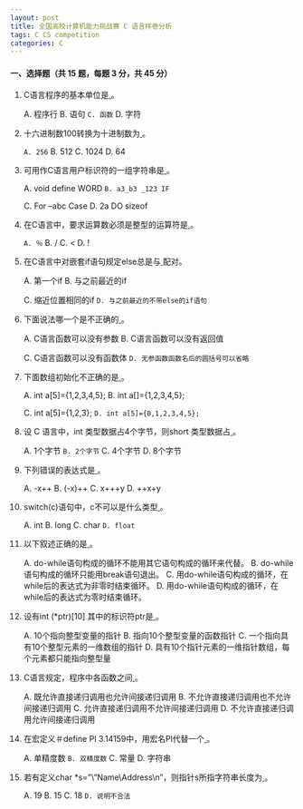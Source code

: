 ```yaml
---
layout: post
title: 全国高校计算机能力挑战赛 C 语言样卷分析
tags: C CS competition
categories: C
---
```


#### 一、选择题（共 15 题，每题 3 分，共 45 分）

1. C语言程序的基本单位是<u>     </u>。

   A. 程序行     B. 语句      `C. 函数`     D. 字符

2. 十六进制数100转换为十进制数为<u>     </u> 。

   `A. 256`      B. 512      C. 1024      D. 64

3. 可用作C语言用户标识符的一组字符串是<u>     </u>。

   A. void define WORD          `B. a3_b3 _123 IF`

   C. For –abc Case                  D. 2a DO sizeof

4. 在C语言中，要求运算数必须是整型的运算符是<u>     </u>。

   `A. ％`         B. /       C. <        D. !

5. 在C语言中对嵌套if语句规定else总是与<u>     </u>配对。

   A. 第一个if                B. 与之前最近的if

   C. 缩近位置相同的if        `D. 与之前最近的不带else的if语句`

6. 下面说法哪一个是不正确的<u>     </u> 。

   A. C语言函数可以没有参数             B. C语言函数可以没有返回值

   C. C语言函数可以没有函数体          `D. 无参函数函数名后的圆括号可以省略`

7. 下面数组初始化不正确的是<u>     </u> 。

   A. int a[5]={1,2,3,4,5};          B. int a[]={1,2,3,4,5};

   C. int a[5]={1,2,3};                `D. int a[5]={0,1,2,3,4,5};`

8. 设 C 语言中，int 类型数据占4个字节，则short 类型数据占<u>      </u> 。

   A. 1个字节    `B. 2个字节`    C. 4个字节    D. 8个字节

9. 下列错误的表达式是<u>     </u> 。

   A. -x++    B. (-x)++    C. x+++y    D. ++x+y

10. switch(c)语句中，c不可以是什么类型<u>     </u> 。

    A. int        B. long        C. char      `D. float`

11. 以下叙述正确的是<u>      </u> 。

    A. do-while语句构成的循环不能用其它语句构成的循环来代替。
    B. do-while语句构成的循环只能用break语句退出。
    C. 用do-while语句构成的循环，在while后的表达式为非零时结束循环。
    D. 用do-while语句构成的循环，在while后的表达式为零时结束循环。

12. 设有int (*ptr)[10] 其中的标识符ptr是<u>     </u> 。

    A. 10个指向整型变量的指针
    B. 指向10个整型变量的函数指针
    C. 一个指向具有10个整型元素的一维数组的指针
    D. 具有10个指针元素的一维指针数组，每个元素都只能指向整型量

13. C语言规定，程序中各函数之间<u>     </u> 。

    A. 既允许直接递归调用也允许间接递归调用
    B. 不允许直接递归调用也不允许间接递归调用
    C. 允许直接递归调用不允许间接递归调用
    D. 不允许直接递归调用允许间接递归调用

14. 在宏定义＃define PI  3.14159中，用宏名PI代替一个<u>     </u> 。

    A. 单精度数        `B. 双精度数`        C. 常量         D. 字符串

15. 若有定义char *s=”\\”Name\\Address\n”，则指针s所指字符串长度为<u>     </u> 。

    A. 19     B. 15     C. 18    	`D. 说明不合法`

    

    ​	